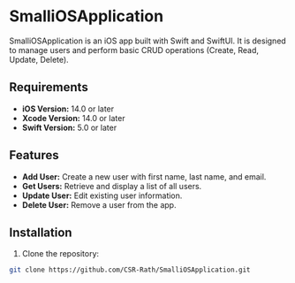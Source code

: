 # SmalliOSApplication

SmalliOSApplication is an iOS app built with Swift and SwiftUI. It is designed to manage users and perform basic CRUD operations (Create, Read, Update, Delete).

## Requirements

- **iOS Version:** 14.0 or later  
- **Xcode Version:** 14.0 or later  
- **Swift Version:** 5.0 or later  

## Features

- **Add User:** Create a new user with first name, last name, and email.  
- **Get Users:** Retrieve and display a list of all users.  
- **Update User:** Edit existing user information.  
- **Delete User:** Remove a user from the app.  

## Installation

1. Clone the repository:

```bash
git clone https://github.com/CSR-Rath/SmalliOSApplication.git
